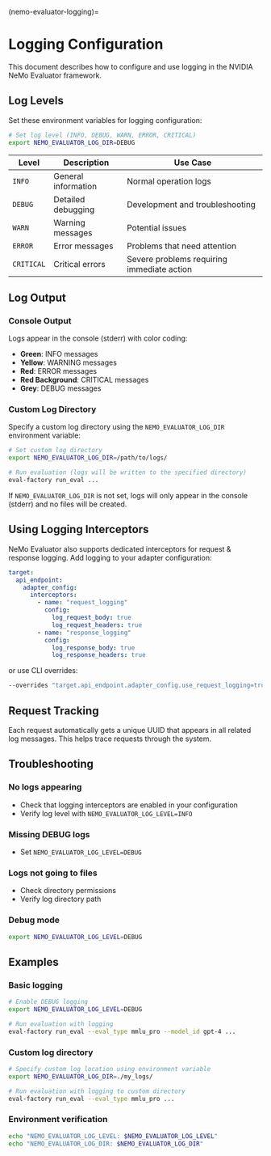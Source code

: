 (nemo-evaluator-logging)=

# Logging Configuration

This document describes how to configure and use logging in the NVIDIA NeMo Evaluator framework.

## Log Levels

Set these environment variables for logging configuration:

```bash
# Set log level (INFO, DEBUG, WARN, ERROR, CRITICAL)
export NEMO_EVALUATOR_LOG_DIR=DEBUG
```

| Level | Description | Use Case |
|-------|-------------|----------|
| `INFO` | General information | Normal operation logs |
| `DEBUG` | Detailed debugging | Development and troubleshooting |
| `WARN` | Warning messages | Potential issues |
| `ERROR` | Error messages | Problems that need attention |
| `CRITICAL` | Critical errors | Severe problems requiring immediate action |

## Log Output

### Console Output
Logs appear in the console (stderr) with color coding:
- **Green**: INFO messages
- **Yellow**: WARNING messages
- **Red**: ERROR messages
- **Red Background**: CRITICAL messages
- **Grey**: DEBUG messages


### Custom Log Directory
Specify a custom log directory using the `NEMO_EVALUATOR_LOG_DIR` environment variable:

```bash
# Set custom log directory
export NEMO_EVALUATOR_LOG_DIR=/path/to/logs/

# Run evaluation (logs will be written to the specified directory)
eval-factory run_eval ...
```

If `NEMO_EVALUATOR_LOG_DIR` is not set, logs will only appear in the console (stderr) and no files will be created.


## Using Logging Interceptors

NeMo Evaluator also supports dedicated interceptors for request & response logging. Add logging to your adapter configuration:

```yaml
target:
  api_endpoint:
    adapter_config:
      interceptors:
        - name: "request_logging"
          config:
            log_request_body: true
            log_request_headers: true
        - name: "response_logging"
          config:
            log_response_body: true
            log_response_headers: true
```

or use CLI overrides:
```bash
--overrides "target.api_endpoint.adapter_config.use_request_logging=true,target.api_endpoint.adapter_config.use_response_logging=true"
```

## Request Tracking

Each request automatically gets a unique UUID that appears in all related log messages. This helps trace requests through the system.

## Troubleshooting

### No logs appearing
- Check that logging interceptors are enabled in your configuration
- Verify log level with `NEMO_EVALUATOR_LOG_LEVEL=INFO`

### Missing DEBUG logs
- Set `NEMO_EVALUATOR_LOG_LEVEL=DEBUG`

### Logs not going to files
- Check directory permissions
- Verify log directory path

### Debug mode
```bash
export NEMO_EVALUATOR_LOG_LEVEL=DEBUG
```

## Examples

### Basic logging
```bash
# Enable DEBUG logging
export NEMO_EVALUATOR_LOG_LEVEL=DEBUG

# Run evaluation with logging
eval-factory run_eval --eval_type mmlu_pro --model_id gpt-4 ...
```

### Custom log directory
```bash
# Specify custom log location using environment variable
export NEMO_EVALUATOR_LOG_DIR=./my_logs/

# Run evaluation with logging to custom directory
eval-factory run_eval --eval_type mmlu_pro ...
```

### Environment verification
```bash
echo "NEMO_EVALUATOR_LOG_LEVEL: $NEMO_EVALUATOR_LOG_LEVEL"
echo "NEMO_EVALUATOR_LOG_DIR: $NEMO_EVALUATOR_LOG_DIR"
```
